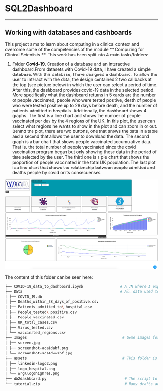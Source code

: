 
# SQL2Dashboard
****

## Working with databases and dashboards

  

This project aims to learn about computing in a clinical context and overcome some of the competencies of the module ** Computing for Clinical Scientists **. This work has been split into 4 main tasks/folders:

  

1. Folder **Covid-19**. Creation of a database and an interactive dashboard.From datasets with Covid-19 data, I have created a simple database. With this database, I have designed a dashboard.  To allow the user to interact with the data, the design contained 2 two callbacks at the top (see picture below) in which the user can select a period of time. After this, the dashboard provides covid-19 data in the selected period. More specifically what the dashboard returns in 5 cards are the number of people vaccinated, people who were tested positive, death of people who were tested positive up to 28 days before death, and the number of patients admitted in hospitals.
Additionally, the dashboard shows 4 graphs. The first is a line chart and shows the number of people vaccinated per day by the 4 regions of the UK. In this plot, the user can select what regions he wants to show in the plot and can zoom in or out. Behind the plot, there are two buttons, one that shows the data in a table and a second that allows the user to download the data. The second graph is a bar chart that shows people vaccinated accumulative data. That is, the total number of people vaccinated since the covid vaccination program began but only showing these data in the period of time selected by the user. The third one is a pie chart that shows the proportion of people vaccinated in the total UK population.  The last plot is a line chart that shows the relationship between people admitted and deaths people by covid or its consecuenses. 

![Alt text](https://github.com/Manuel-DominguezCBG/SQL2Dashboard/blob/main/Covid-19/Images/Screenshot%202021-05-28%20at%2009.14.46.png "Optional title")


The content of this folder can be seen here:
```sh
├── COVID-19_data_to_dashboard.ipynb                 # A JN where I explain how to create a database from CSV files
├── Data                                             # All data used to create this  COVID_19.db database
│ ├── COVID_19.db
│ ├── Deaths_within_28_days_of_positive.csv
│ ├── Patients_admitted_to\ hospital.csv
│ ├── People_tested\ positive.csv
│ ├── People_vaccinated.csv
│ ├── UK_total_cases.csv
│ ├── Virus_tested.csv
│ └── vaccinated_regions.csv
├── Images                                            # Some images for the notebooks
│ ├── screen.jpg
│ ├── screenshot-aca1dabf.png
│ └── screenshot-aca1dwwabf.jpg
├── assets                                            # This folder is needed to design the dashboard
│ ├── linkedin-logo2.png
│ ├── logo_hospital.png
│ └── wrgllogohighres.png
├── db2dashboard.py                                    # The script to created the dashboard
└── tutorial.zip                                       # Many drafts and tutorial used to learn
```
